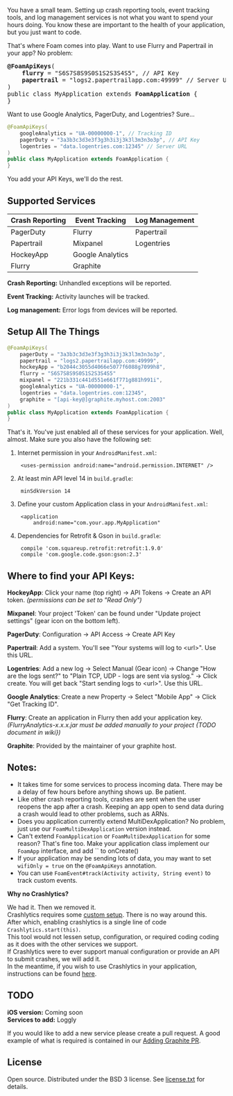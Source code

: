 You have a small team.  Setting up crash reporting tools, event tracking tools, and log management services
is not what you want to spend your hours doing.  You know these are important to the health of your application,
but you just want to code.

That's where Foam comes into play.  Want to use Flurry and Papertrail in your app?  No problem:
<pre>
<b>@FoamApiKeys</b>(
    <b>flurry</b> = "S6S7S8S9S0S1S2S3S4S5", // API Key
    <b>papertrail</b> = "logs2.papertrailapp.com:49999" // Server URL
)
public class MyApplication extends <b>FoamApplication</b> {
}
</pre>

Want to use Google Analytics, PagerDuty, and Logentries?  Sure...
```java
@FoamApiKeys(
    googleAnalytics = "UA-00000000-1", // Tracking ID
    pagerDuty = "3a3b3c3d3e3f3g3h3i3j3k3l3m3n3o3p", // API Key
    logentries = "data.logentries.com:12345" // Server URL
)
public class MyApplication extends FoamApplication {
}
```

You add your API Keys, we'll do the rest.

## Supported Services

| Crash Reporting    | Event Tracking   | Log Management |
|--------------------|------------------|----------------|
| PagerDuty          | Flurry           | Papertrail     |
| Papertrail         | Mixpanel         | Logentries     |
| HockeyApp          | Google Analytics |                |
| Flurry             | Graphite         |                |

**Crash Reporting:** Unhandled exceptions will be reported.

**Event Tracking:** Activity launches will be tracked.

**Log management:** Error logs from devices will be reported.

## Setup All The Things

```java
@FoamApiKeys(
    pagerDuty = "3a3b3c3d3e3f3g3h3i3j3k3l3m3n3o3p",
    papertrail = "logs2.papertrailapp.com:49999",
    hockeyApp = "b2044c3055d4066e5077f6088g7099h8",
    flurry = "S6S7S8S9S0S1S2S3S4S5"
    mixpanel = "221b331c441d551e661f771g881h991i",
    googleAnalytics = "UA-00000000-1",
    logentries = "data.logentries.com:12345",
    graphite = "[api-key@]graphite.myhost.com:2003"
)
public class MyApplication extends FoamApplication {
}
```

That's it.  You've just enabled all of these services for your application.  Well, almost.  Make sure you also have the following set:

1. Internet permission in your `AndroidManifest.xml`:

        <uses-permission android:name="android.permission.INTERNET" />

1. At least min API level 14 in `build.gradle`:

        minSdkVersion 14

1. Define your custom Application class in your `AndroidManifest.xml`:

        <application
            android:name="com.your.app.MyApplication"

1. Dependencies for Retrofit & Gson in `build.gradle`:

        compile 'com.squareup.retrofit:retrofit:1.9.0'
        compile 'com.google.code.gson:gson:2.3'

## Where to find your API Keys:

**HockeyApp**: Click your name (top right) -> API Tokens -> Create an API token. _(permissions can be set to "Read Only")_

**Mixpanel**: Your project 'Token' can be found under "Update project settings" (gear icon on the bottom left).

**PagerDuty**: Configuration -> API Access -> Create API Key

**Papertrail**: Add a system.  You'll see "Your systems will log to &lt;url&gt;".  Use this URL.

**Logentries**: Add a new log -> Select Manual (Gear icon) -> Change "How are the logs sent?" to "Plain TCP, UDP - logs are sent via syslog." -> Click create.  You will get back "Start sending logs to &lt;url&gt;".  Use this URL.

**Google Analytics**: Create a new Property -> Select "Mobile App" -> Click "Get Tracking ID".

**Flurry**: Create an application in Flurry then add your application key. _(FlurryAnalytics-x.x.x.jar must be added manually to your project {TODO document in wiki})_

**Graphite**: Provided by the maintainer of your graphite host.

## Notes:

- It takes time for some services to process incoming data.  There may be a delay of few hours before anything shows up.  Be patient.
- Like other crash reporting tools, crashes are sent when the user reopens the app after a crash.  Keeping an app open to send data during a crash would lead to other problems, such as ARNs.
- Does you application currently extend MultiDexApplication?  No problem, just use our `FoamMultiDexApplication` version instead.
- Can't extend `FoamApplication` or `FoamMultiDexApplication` for some reason?  That's fine too.  Make your application class implement our `FoamApp` interface, and add `` to onCreate()
- If your application may be sending lots of data, you may want to set `wifiOnly = true` on the `@FoamApiKeys` annotation.
- You can use `FoamEvent#track(Activity activity, String event)` to track custom events.

**Why no Crashlytics?**

  We had it.  Then we removed it.  
  Crashlytics requires some [custom setup](https://crashlytics.com/downloads).  There is no way around this.  
  After which, enabling crashlytics is a single line of code `Crashlytics.start(this)`.  
  This tool would not lessen setup, configuration, or required coding coding as it does with the other services we support.  
  If Crashlytics were to ever support manual configuration or provide an API to submit crashes, we will add it.  
  In the meantime, if you wish to use Crashlytics in your application, instructions can be found [here](https://crashlytics.com/downloads).

## TODO

**iOS version:** Coming soon  
**Services to add:** Loggly

If you would like to add a new service please create a pull request.  A good example of what is required is contained in our [Adding Graphite PR]( https://github.com/percolate/foam/pull/3).

## License

Open source.  Distributed under the BSD 3 license.  See [license.txt](https://github.com/percolate/foam/blob/master/license.txt) for details.
